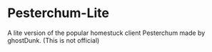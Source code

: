 Pesterchum-Lite
===============

A lite version of the popular homestuck client Pesterchum made by ghostDunk. (This is not official)
